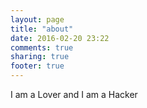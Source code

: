 ```yaml
---
layout: page
title: "about"
date: 2016-02-20 23:22
comments: true
sharing: true
footer: true
---
```


I am a Lover and I am a Hacker
